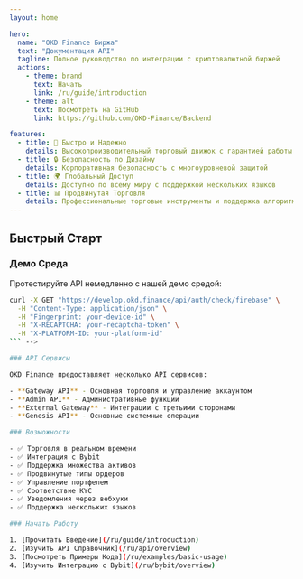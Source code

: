 ```yaml
---
layout: home

hero:
  name: "OKD Finance Биржа"
  text: "Документация API"
  tagline: Полное руководство по интеграции с криптовалютной биржей
  actions:
    - theme: brand
      text: Начать
      link: /ru/guide/introduction
    - theme: alt
      text: Посмотреть на GitHub
      link: https://github.com/OKD-Finance/Backend

features:
  - title: 🚀 Быстро и Надежно
    details: Высокопроизводительный торговый движок с гарантией работы 99.9%
  - title: 🔒 Безопасность по Дизайну
    details: Корпоративная безопасность с многоуровневой защитой
  - title: 🌍 Глобальный Доступ
    details: Доступно по всему миру с поддержкой нескольких языков
  - title: 📊 Продвинутая Торговля
    details: Профессиональные торговые инструменты и поддержка алгоритмической торговли
---
```


## Быстрый Старт

### Демо Среда

Протестируйте API немедленно с нашей демо средой:

```bash
curl -X GET "https://develop.okd.finance/api/auth/check/firebase" \
  -H "Content-Type: application/json" \
  -H "Fingerprint: your-device-id" \
  -H "X-RECAPTCHA: your-recaptcha-token" \
  -H "X-PLATFORM-ID: your-platform-id"
``` -->

### API Сервисы

OKD Finance предоставляет несколько API сервисов:

- **Gateway API** - Основная торговля и управление аккаунтом
- **Admin API** - Административные функции
- **External Gateway** - Интеграции с третьими сторонами
- **Genesis API** - Основные системные операции

### Возможности

- ✅ Торговля в реальном времени
- ✅ Интеграция с Bybit
- ✅ Поддержка множества активов
- ✅ Продвинутые типы ордеров
- ✅ Управление портфелем
- ✅ Соответствие KYC
- ✅ Уведомления через вебхуки
- ✅ Поддержка нескольких языков

### Начать Работу

1. [Прочитать Введение](/ru/guide/introduction)
2. [Изучить API Справочник](/ru/api/overview)
3. [Посмотреть Примеры Кода](/ru/examples/basic-usage)
4. [Изучить Интеграцию с Bybit](/ru/bybit/overview) 